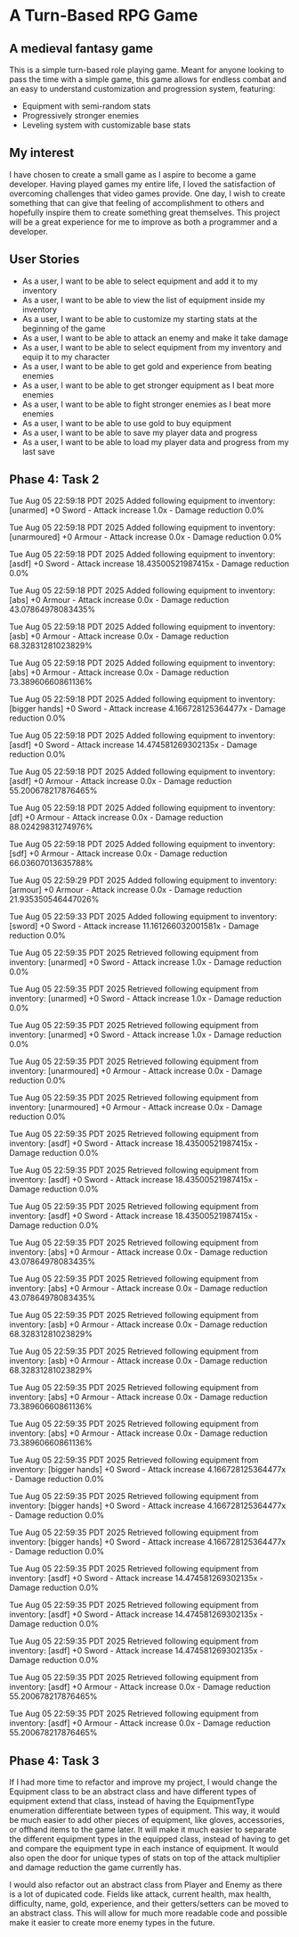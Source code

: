 # A Turn-Based RPG Game

## A medieval fantasy game

This is a simple turn-based role playing game. Meant for anyone looking to pass the time with a simple game, this game allows for endless combat and an easy to understand customization and progression system, featuring:

- Equipment with semi-random stats
- Progressively stronger enemies
- Leveling system with customizable base stats

## My interest

I have chosen to create a small game as I aspire to become a game developer. Having played games my entire life, I loved the satisfaction of overcoming challenges that video games provide. One day, I wish to create something that can give that feeling of accomplishment to others and hopefully inspire them to create something great themselves. This project will be a great experience for me to improve as both a programmer and a developer.

## User Stories

- As a user, I want to be able to select equipment and add it to my inventory
- As a user, I want to be able to view the list of equipment inside my inventory
- As a user, I want to be able to customize my starting stats at the beginning of the game
- As a user, I want to be able to attack an enemy and make it take damage
- As a user, I want to be able to select equipment from my inventory and equip it to my character
- As a user, I want to be able to get gold and experience from beating enemies
- As a user, I want to be able to get stronger equipment as I beat more enemies
- As a user, I want to be able to fight stronger enemies as I beat more enemies
- As a user, I want to be able to use gold to buy equipment
- As a user, I want to be able to save my player data and progress
- As a user, I want to be able to load my player data and progress from my last save


## Phase 4: Task 2

Tue Aug 05 22:59:18 PDT 2025
Added following equipment to inventory:
[unarmed] +0 Sword - Attack increase 1.0x - Damage reduction 0.0%

Tue Aug 05 22:59:18 PDT 2025
Added following equipment to inventory:
[unarmoured] +0 Armour - Attack increase 0.0x - Damage reduction 0.0%

Tue Aug 05 22:59:18 PDT 2025
Added following equipment to inventory:
[asdf] +0 Sword - Attack increase 18.43500521987415x - Damage reduction 0.0%

Tue Aug 05 22:59:18 PDT 2025
Added following equipment to inventory:
[abs] +0 Armour - Attack increase 0.0x - Damage reduction 43.07864978083435%

Tue Aug 05 22:59:18 PDT 2025
Added following equipment to inventory:
[asb] +0 Armour - Attack increase 0.0x - Damage reduction 68.32831281023829%

Tue Aug 05 22:59:18 PDT 2025
Added following equipment to inventory:
[abs] +0 Armour - Attack increase 0.0x - Damage reduction 73.38960660861136%

Tue Aug 05 22:59:18 PDT 2025
Added following equipment to inventory:
[bigger hands] +0 Sword - Attack increase 4.166728125364477x - Damage reduction 0.0%

Tue Aug 05 22:59:18 PDT 2025
Added following equipment to inventory:
[asdf] +0 Sword - Attack increase 14.474581269302135x - Damage reduction 0.0%

Tue Aug 05 22:59:18 PDT 2025
Added following equipment to inventory:
[asdf] +0 Armour - Attack increase 0.0x - Damage reduction 55.200678217876465%

Tue Aug 05 22:59:18 PDT 2025
Added following equipment to inventory:
[df] +0 Armour - Attack increase 0.0x - Damage reduction 88.02429831274976%

Tue Aug 05 22:59:18 PDT 2025
Added following equipment to inventory:
[sdf] +0 Armour - Attack increase 0.0x - Damage reduction 66.03607013635788%

Tue Aug 05 22:59:29 PDT 2025
Added following equipment to inventory:
[armour] +0 Armour - Attack increase 0.0x - Damage reduction 21.935350546447026%

Tue Aug 05 22:59:33 PDT 2025
Added following equipment to inventory:
[sword] +0 Sword - Attack increase 11.161266032001581x - Damage reduction 0.0%

Tue Aug 05 22:59:35 PDT 2025
Retrieved following equipment from inventory:
[unarmed] +0 Sword - Attack increase 1.0x - Damage reduction 0.0%

Tue Aug 05 22:59:35 PDT 2025
Retrieved following equipment from inventory:
[unarmed] +0 Sword - Attack increase 1.0x - Damage reduction 0.0%

Tue Aug 05 22:59:35 PDT 2025
Retrieved following equipment from inventory:
[unarmed] +0 Sword - Attack increase 1.0x - Damage reduction 0.0%

Tue Aug 05 22:59:35 PDT 2025
Retrieved following equipment from inventory:
[unarmoured] +0 Armour - Attack increase 0.0x - Damage reduction 0.0%

Tue Aug 05 22:59:35 PDT 2025
Retrieved following equipment from inventory:
[unarmoured] +0 Armour - Attack increase 0.0x - Damage reduction 0.0%

Tue Aug 05 22:59:35 PDT 2025
Retrieved following equipment from inventory:
[asdf] +0 Sword - Attack increase 18.43500521987415x - Damage reduction 0.0%

Tue Aug 05 22:59:35 PDT 2025
Retrieved following equipment from inventory:
[asdf] +0 Sword - Attack increase 18.43500521987415x - Damage reduction 0.0%

Tue Aug 05 22:59:35 PDT 2025
Retrieved following equipment from inventory:
[asdf] +0 Sword - Attack increase 18.43500521987415x - Damage reduction 0.0%

Tue Aug 05 22:59:35 PDT 2025
Retrieved following equipment from inventory:
[abs] +0 Armour - Attack increase 0.0x - Damage reduction 43.07864978083435%

Tue Aug 05 22:59:35 PDT 2025
Retrieved following equipment from inventory:
[abs] +0 Armour - Attack increase 0.0x - Damage reduction 43.07864978083435%

Tue Aug 05 22:59:35 PDT 2025
Retrieved following equipment from inventory:
[asb] +0 Armour - Attack increase 0.0x - Damage reduction 68.32831281023829%

Tue Aug 05 22:59:35 PDT 2025
Retrieved following equipment from inventory:
[asb] +0 Armour - Attack increase 0.0x - Damage reduction 68.32831281023829%

Tue Aug 05 22:59:35 PDT 2025
Retrieved following equipment from inventory:
[abs] +0 Armour - Attack increase 0.0x - Damage reduction 73.38960660861136%

Tue Aug 05 22:59:35 PDT 2025
Retrieved following equipment from inventory:
[abs] +0 Armour - Attack increase 0.0x - Damage reduction 73.38960660861136%

Tue Aug 05 22:59:35 PDT 2025
Retrieved following equipment from inventory:
[bigger hands] +0 Sword - Attack increase 4.166728125364477x - Damage reduction 0.0%

Tue Aug 05 22:59:35 PDT 2025
Retrieved following equipment from inventory:
[bigger hands] +0 Sword - Attack increase 4.166728125364477x - Damage reduction 0.0%

Tue Aug 05 22:59:35 PDT 2025
Retrieved following equipment from inventory:
[bigger hands] +0 Sword - Attack increase 4.166728125364477x - Damage reduction 0.0%

Tue Aug 05 22:59:35 PDT 2025
Retrieved following equipment from inventory:
[asdf] +0 Sword - Attack increase 14.474581269302135x - Damage reduction 0.0%

Tue Aug 05 22:59:35 PDT 2025
Retrieved following equipment from inventory:
[asdf] +0 Sword - Attack increase 14.474581269302135x - Damage reduction 0.0%

Tue Aug 05 22:59:35 PDT 2025
Retrieved following equipment from inventory:
[asdf] +0 Sword - Attack increase 14.474581269302135x - Damage reduction 0.0%

Tue Aug 05 22:59:35 PDT 2025
Retrieved following equipment from inventory:
[asdf] +0 Armour - Attack increase 0.0x - Damage reduction 55.200678217876465%

Tue Aug 05 22:59:35 PDT 2025
Retrieved following equipment from inventory:
[asdf] +0 Armour - Attack increase 0.0x - Damage reduction 55.200678217876465%

## Phase 4: Task 3

If I had more time to refactor and improve my project, I would change the Equipment class to be an abstract class and have different types of equipment extend that class, instead of having the EquipmentType enumeration differentiate between types of equipment. This way, it would be much easier to add other pieces of equipment, like gloves, accessories, or offhand items to the game later. It will make it much easier to separate the different equipment types in the equipped class, instead of having to get and compare the equipment type in each instance of equipment. It would also open the door for unique types of stats on top of the attack multiplier and damage reduction the game currently has.

I would also refactor out an abstract class from Player and Enemy as there is a lot of dupicated code. Fields like attack, current health, max health, difficulty, name, gold, experience, and their getters/setters can be moved to an abstract class. This will allow for much more readable code and possible make it easier to create more enemy types in the future.
